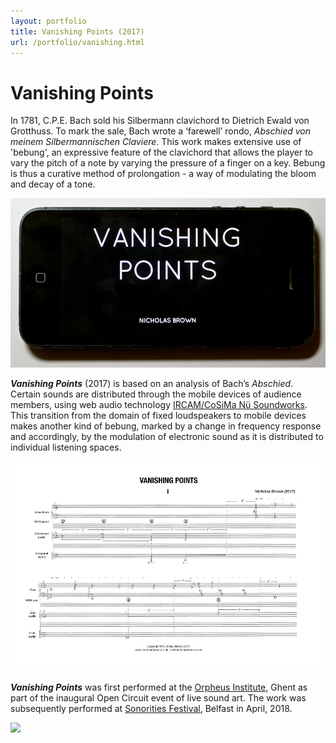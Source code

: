 ```yaml
---
layout: portfolio
title: Vanishing Points (2017)
url: /portfolio/vanishing.html
---
```

# Vanishing Points

In 1781, C.P.E. Bach sold his Silbermann clavichord to Dietrich Ewald von Grotthuss. To mark the sale, Bach wrote a ‘farewell’ rondo, *Abschied von meinem Silbermannischen Claviere*. This work makes extensive use of 'bebung', an expressive feature of the clavichord that allows the player to vary the pitch of a note by varying the pressure of a finger on a key. Bebung is thus a curative method of prolongation - a way of modulating the bloom and decay of a tone.

![](../images/vanishing/vanishing1.jpg)  

_**Vanishing Points**_ (2017) is based on an analysis of Bach’s *Abschied*. Certain sounds are distributed through the mobile devices of audience members, using web audio technology [IRCAM/CoSiMa Nü Soundworks](https://ircam-cosima.github.io/soundworks-nu/). This transition from the domain of fixed loudspeakers to mobile devices makes another kind of bebung, marked by a change in frequency response and accordingly, by the modulation of electronic sound as it is distributed to individual listening spaces.  

![](../images/vanishing/vanishing2.jpg)

_**Vanishing Points**_ was first performed at the [Orpheus Institute](http://www.orpheusinstituut.be), Ghent as part of the inaugural Open Circuit event of live sound art. The work was subsequently performed at [Sonorities Festival](https://www.sonorities.org), Belfast in April, 2018. 

![](../images/vanishing/vanishing3.png)